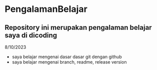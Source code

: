 # PengalamanBelajar
Repository ini merupakan pengalaman belajar saya di dicoding
--
8/10/2023
- saya belajar mengenai dasar dasar git dengan github
- saya belajar mengenai branch, readme, release version
